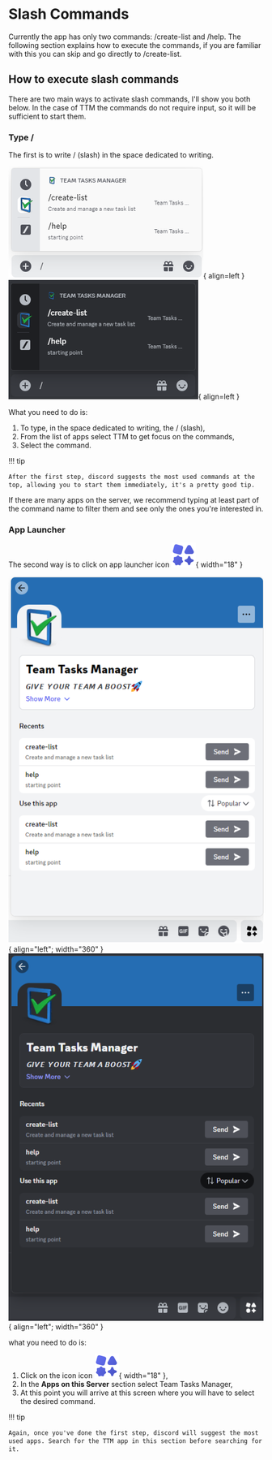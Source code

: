 # Slash Commands

Currently the app has only two commands: /create-list and /help. 
The following section explains how to execute the commands, if you are familiar with this you can skip and go directly to /create-list.

## How to execute slash commands

There are two main ways to activate slash commands, I'll show you both below.
In the case of TTM the commands do not require input, so it will be sufficient to start them.


### Type /

The first is to write / (slash) in the space dedicated to writing.

![name](../assets/how-to/lhtcmd1.png#only-light){ align=left }
![name](../assets/how-to/dhtcmd1.png#only-dark){ align=left }

What you need to do is:  

1.  To type, in the space dedicated to writing, the / (slash),  
1.  From the list of apps select TTM to get focus on the commands,  
1.  Select the command. 

!!! tip

    After the first step, discord suggests the most used commands at the top, allowing you to start them immediately, it's a pretty good tip.

If there are many apps on the server, we recommend typing at least part of the command name to filter them and see only the ones you're interested in.


### App Launcher

The second way is to click on app launcher icon ![name](../assets/how-to/appLauncher.png){ width="18" }

![name](../assets/how-to/lhtcmd2.png#only-light){ align="left"; width="360" }
![name](../assets/how-to/dhtcmd2.png#only-dark){ align="left"; width="360" }

what you need to do is:

1. Click on the icon icon ![name](../assets/how-to/appLauncher.png){ width="18" },  
1. In the **Apps on this Server** section select Team Tasks Manager,  
1. At this point you will arrive at this screen where you will have to select the desired command.

!!! tip

    Again, once you've done the first step, discord will suggest the most used apps. Search for the TTM app in this section before searching for it.